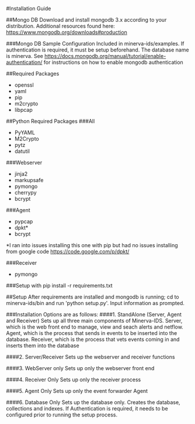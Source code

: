 #Installation Guide

##Mongo DB
Download and install mongodb 3.x according to your distribution.  Additional resources found here: https://www.mongodb.org/downloads#production

###Mongo DB Sample Configuration
Included in minerva-ids/examples.  If authentication is required, it must be setup beforehand.  The database name is minerva.  See https://docs.mongodb.org/manual/tutorial/enable-authentication/ for instructions on how to enable mongodb authentication

##Required Packages
- openssl
- yaml
- pip
- m2crypto
- libpcap

##Python Required Packages
###All
- PyYAML
- M2Crypto
- pytz
- datutil

###Webserver
- jinja2
- markupsafe
- pymongo
- cherrypy
- bcrypt

###Agent
- pypcap
- dpkt*
- bcrypt

*I ran into issues installing this one with pip but had no issues installing from google code https://code.google.com/p/dpkt/

###Receiver
- pymongo

###Setup with pip install -r requirements.txt

##Setup
After requirements are installed and mongodb is running; cd to minerva-ids/bin and run 'python setup.py'.  Input information as prompted. 

###Installation Options are as follows:
####1.  StandAlone (Server, Agent and Receiver)
Sets up all three main components of Minerva-IDS.  Server, which is the web front end to manage, view and seach alerts and netflow.  Agent, which is the process that sends in events to be inserted into the database.  Receiver, which is the process that vets events coming in and inserts them into the database

####2.  Server/Receiver
Sets up the webserver and receiver functions

####3.  WebServer only
Sets up only the webserver front end

####4.  Receiver Only
Sets up only the receiver process

####5.  Agent Only
Sets up only the event forwarder Agent

####6. Database Only
Sets up the database only.  Creates the database, collections and indexes.  If Authentication is required, it needs to be configured prior to running the setup process.

